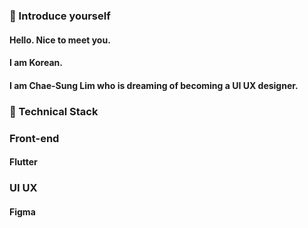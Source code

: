 ### 👋 Introduce yourself
#### Hello. Nice to meet you.
#### I am Korean.
#### I am Chae-Sung Lim who is dreaming of becoming a UI UX designer.

### 👋 Technical Stack
### Front-end
#### Flutter 
### UI UX
#### Figma

<!--
**pan3800/pan3800** is a ✨ _special_ ✨ repository because its `README.md` (this file) appears on your GitHub profile.

Here are some ideas to get you started:

- 🔭 I’m currently working on ...
- 🌱 I’m currently learning ...
- 👯 I’m looking to collaborate on ...
- 🤔 I’m looking for help with ...
- 💬 Ask me about ...
- 📫 How to reach me: ...
- 😄 Pronouns: ...
- ⚡ Fun fact: ...
-->
